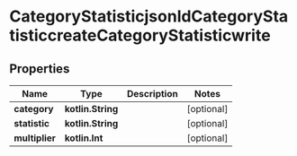 
# CategoryStatisticjsonldCategoryStatisticcreateCategoryStatisticwrite

## Properties
| Name | Type | Description | Notes |
| ------------ | ------------- | ------------- | ------------- |
| **category** | **kotlin.String** |  |  [optional] |
| **statistic** | **kotlin.String** |  |  [optional] |
| **multiplier** | **kotlin.Int** |  |  [optional] |



